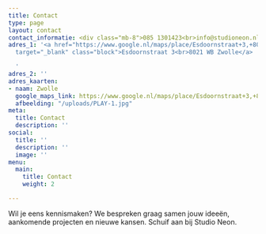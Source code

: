 ```yaml
---
title: Contact
type: page
layout: contact
contact_informatie: <div class="mb-8">085 1301423<br>info@studioneon.nl</div>
adres_1: '<a href="https://www.google.nl/maps/place/Esdoornstraat+3,+8021+WB+Zwolle/@52.5206959,6.0916264,17z/data=!3m1!4b1!4m5!3m4!1s0x47c7df3722b114ff:0x94d2dcff2f7bf0ea!8m2!3d52.5206959!4d6.0938151"
  target="_blank" class="block">Esdoornstraat 3<br>8021 WB Zwolle</a>

  '
adres_2: ''
adres_kaarten:
- naam: Zwolle
  google_maps_link: https://www.google.nl/maps/place/Esdoornstraat+3,+8021+WB+Zwolle/@52.5206959,6.0916264,17z/data=!3m1!4b1!4m5!3m4!1s0x47c7df3722b114ff:0x94d2dcff2f7bf0ea!8m2!3d52.5206959!4d6.0938151
  afbeelding: "/uploads/PLAY-1.jpg"
meta:
  title: Contact
  description: ''
social:
  title: ''
  description: ''
  image: ''
menu:
  main:
    title: Contact
    weight: 2

---
```

Wil je eens kennismaken? We bespreken graag samen jouw ideeën, aankomende projecten en nieuwe kansen. Schuif aan bij Studio Neon.